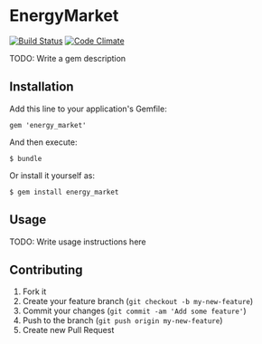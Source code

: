 # EnergyMarket

[![Build Status](https://travis-ci.org/iwan/energy_market.png)](https://travis-ci.org/iwan/energy_market)
[![Code Climate](https://codeclimate.com/repos/52a049e813d637419e007ea3/badges/4494ed8a31e52b80f8d7/gpa.png)](https://codeclimate.com/repos/52a049e813d637419e007ea3/feed)

TODO: Write a gem description

## Installation

Add this line to your application's Gemfile:

    gem 'energy_market'

And then execute:

    $ bundle

Or install it yourself as:

    $ gem install energy_market

## Usage

TODO: Write usage instructions here

## Contributing

1. Fork it
2. Create your feature branch (`git checkout -b my-new-feature`)
3. Commit your changes (`git commit -am 'Add some feature'`)
4. Push to the branch (`git push origin my-new-feature`)
5. Create new Pull Request
